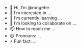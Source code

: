 - 👋 Hi, I’m @rongehe
- 👀 I’m interested in ...
- 🌱 I’m currently learning ...
- 💞️ I’m looking to collaborate on ...
- 📫 How to reach me ...
- 😄 Pronouns: ...
- ⚡ Fun fact: ...

<!---
rongehe/rongehe is a ✨ special ✨ repository because its `README.md` (this file) appears on your GitHub profile.
You can click the Preview link to take a look at your changes.
--->
